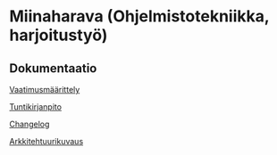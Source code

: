 # Miinaharava (Ohjelmistotekniikka, harjoitustyö)
## Dokumentaatio
[Vaatimusmäärittely](https://github.com/mizhonka/ot-harjoitustyo/blob/main/dokumentaatio/vaatimusmaarittely.md)

[Tuntikirjanpito](https://github.com/mizhonka/ot-harjoitustyo/blob/main/dokumentaatio/tuntikirjanpito.md)

[Changelog](https://github.com/mizhonka/ot-harjoitustyo/blob/main/dokumentaatio/changelog.md)

[Arkkitehtuurikuvaus](https://github.com/mizhonka/ot-harjoitustyo/blob/main/dokumentaatio/arkkitehtuuri.md)
